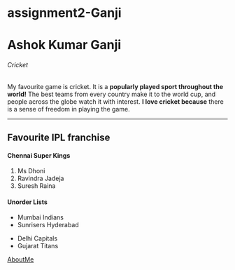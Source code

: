 # assignment2-Ganji
# Ashok Kumar Ganji
###### Cricket

My favourite game is cricket. It is a **popularly played sport throughout the world!** The best teams from every country make it to the world cup, and people across the globe watch it with interest. **I love cricket because** there is a sense of freedom in playing the game.

---
## Favourite IPL franchise
#### Chennai Super Kings

1. Ms Dhoni
2. Ravindra Jadeja
3. Suresh Raina

#### Unorder Lists
- Mumbai Indians
- Sunrisers Hyderabad
* Delhi Capitals
* Gujarat Titans

[AboutMe](AboutMe.md)
